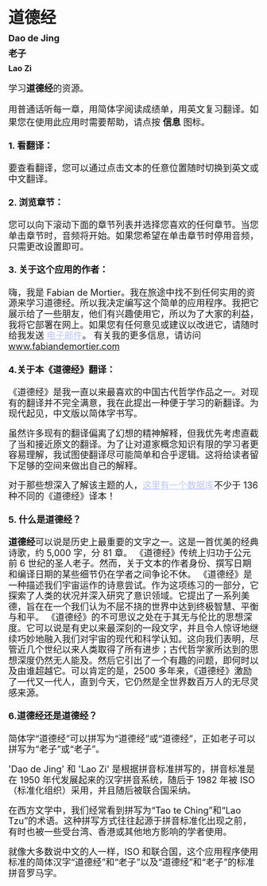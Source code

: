 <p style="line-height:1.7">
<font size="6">
<b>道德经</b>
</font><br/>
<font size="4">
<b>Dao de Jing</b><br/>
<b>老子</b><br/>
<font size="3">
<b>Lao Zi</b>
<br/>
</font>
</p>
<p style="line-height:1">
<font size="4">
学习<b>道德经</b>的资源。

用普通话听每一章，用简体字阅读成绩单，用英文复习翻译。如果您在使用此应用时需要帮助，请点按 <b>信息</b> 图标。
</font>

<div style="text-align: left !important; line-height:1.2">
<font size="4">

#### 1. 看翻译：
要查看翻译，您可以通过点击文本的任意位置随时切换到英文或中文翻译。

#### 2. 浏览章节：
您可以向下滚动下面的章节列表并选择您喜欢的任何章节。当您单击章节时，音频将开始。如果您希望在单击章节时停用音频，只需更改设置即可。

#### 3. 关于这个应用的作者：
嗨，我是 Fabian de Mortier。我在旅途中找不到任何实用的资源来学习道德经。所以我决定编写这个简单的应用程序。我把它展示给了一些朋友，他们有兴趣使用它，所以为了大家的利益，我将它部署在网上。如果您有任何意见或建议以改进它，请随时给我发送 <a href="mailto:info@fabiandemortier.com" style="color:#bbc2fc">电子邮件</a>。 有关我的更多信息，请访问 <a href="https://www.fabiandemortier.com" style="color:#bbc2fc">www.fabiandemortier.com</a>

#### 4.关于本《道德经》翻译：
《道德经》是我一直以来最喜欢的中国古代哲学作品之一。对现有的翻译并不完全满意，我在此提出一种便于学习的新翻译。为现代起见，中文版以简体字书写。

虽然许多现有的翻译偏离了幻想的精神解释，但我优先考虑直截了当和接近原文的翻译。为了让对道家概念知识有限的学习者更容易理解，我试图使翻译尽可能简单和合乎逻辑。这将给读者留下足够的空间来做出自己的解释。

对于那些想深入了解该主题的人，<a href="https://terebess.hu/english/tao/_index.html" style="color:#bbc2fc">这里有一个数据库</a>不少于 136 种不同的《道德经》译本！

#### 5. 什么是道德经？
<b>道德经</b>可以说是历史上最重要的文字之一。这是一首优美的经典诗歌，约 5,000 字，分 81 章。 《道德经》传统上归功于公元前 6 世纪的圣人老子。然而，关于文本的作者身份、撰写日期和编译日期的某些细节仍在学者之间争论不休。 《道德经》是一种描述我们宇宙运作的诗意尝试。作为这项练习的一部分，它探索了人类的状况并深入研究了意识领域。它提出了一系列美德，旨在在一个我们认为不屈不挠的世界中达到终极智慧、平衡与和平。 《道德经》的不可思议之处在于其无与伦比的思想深度。它可以说是有史以来最深刻的一段文字，并且令人惊讶地继续巧妙地融入我们对宇宙的现代和科学认知。这向我们表明，尽管近几个世纪以来人类取得了所有进步；古代哲学家所达到的思想深度仍然无人能及。然后它引出了一个有趣的问题，即何时以及由谁超越它。可以肯定的是，2500 多年来，《道德经》激励了一代又一代人，直到今天，它仍然是全世界数百万人的无尽灵感来源。

#### 6.道德经还是道德经？

简体字“道德经”可以拼写为“道德经”或“道德经”，正如老子可以拼写为“老子”或“老子”。

'Dao de Jing' 和 'Lao Zi' 是根据拼音标准拼写的，拼音标准是在 1950 年代发展起来的汉字拼音系统，随后于 1982 年被 ISO（标准化组织）采用，并且随后被联合国采纳。

在西方文学中，我们经常看到拼写为“Tao te Ching”和“Lao Tzu”的术语。这种拼写方式往往起源于拼音标准化出现之前，有时也被一些受台湾、香港或其他地方影响的学者使用。

就像大多数说中文的人一样，ISO 和联合国，这个应用程序使用标准的简体汉字“道德经”和“老子”以及“道德经”和“老子”的标准拼音罗马字。

</font>
</div>